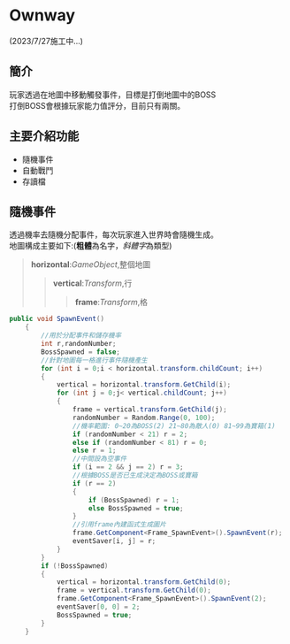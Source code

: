 # Ownway
(2023/7/27施工中...)
## 簡介
玩家透過在地圖中移動觸發事件，目標是打倒地圖中的BOSS<br>
打倒BOSS會根據玩家能力值評分，目前只有兩關。
## 主要介紹功能
* 隨機事件
* 自動戰鬥
* 存讀檔
## 隨機事件
透過機率去隨機分配事件，每次玩家進入世界時會隨機生成。<br>
地圖構成主要如下:(**粗體**為名字，*斜體字*為類型)
>**horizontal**:*GameObject*,整個地圖
>>**vertical**:*Transform*,行
>>>**frame**:*Transform*,格

```C#
public void SpawnEvent()
    {
        //用於分配事件和儲存機率
        int r,randomNumber;
        BossSpawned = false;
        //針對地圖每一格進行事件隨機產生
        for (int i = 0;i < horizontal.transform.childCount; i++)
        {
            vertical = horizontal.transform.GetChild(i);
            for (int j = 0;j< vertical.childCount; j++)
            {
                frame = vertical.transform.GetChild(j);
                randomNumber = Random.Range(0, 100);
                //機率範圍: 0~20為BOSS(2) 21~80為敵人(0) 81~99為寶箱(1)
                if (randomNumber < 21) r = 2;
                else if (randomNumber < 81) r = 0;
                else r = 1;
                //中間設為空事件
                if (i == 2 && j == 2) r = 3;
                //根據BOSS是否已生成決定為BOSS或寶箱
                if (r == 2) 
                {
                    if (BossSpawned) r = 1;
                    else BossSpawned = true;
                }
                //引用frame內建函式生成圖片
                frame.GetComponent<Frame_SpawnEvent>().SpawnEvent(r);
                eventSaver[i, j] = r;
            }
        }
        if (!BossSpawned)
        {
            vertical = horizontal.transform.GetChild(0);
            frame = vertical.transform.GetChild(0);
            frame.GetComponent<Frame_SpawnEvent>().SpawnEvent(2);
            eventSaver[0, 0] = 2;
            BossSpawned = true;
        }
    }
```
